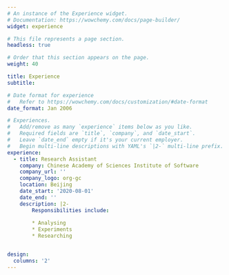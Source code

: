 ```yaml
---
# An instance of the Experience widget.
# Documentation: https://wowchemy.com/docs/page-builder/
widget: experience

# This file represents a page section.
headless: true

# Order that this section appears on the page.
weight: 40

title: Experience
subtitle:

# Date format for experience
#   Refer to https://wowchemy.com/docs/customization/#date-format
date_format: Jan 2006

# Experiences.
#   Add/remove as many `experience` items below as you like.
#   Required fields are `title`, `company`, and `date_start`.
#   Leave `date_end` empty if it's your current employer.
#   Begin multi-line descriptions with YAML's `|2-` multi-line prefix.
experience:
  - title: Research Assistant
    company: Chinese Academy of Sciences Institute of Software
    company_url: ''
    company_logo: org-gc
    location: Beijing
    date_start: '2020-08-01'
    date_end: ''
    description: |2-
        Responsibilities include:
        
        * Analysing
        * Experiments
        * Researching


design:
  columns: '2'
---
```

